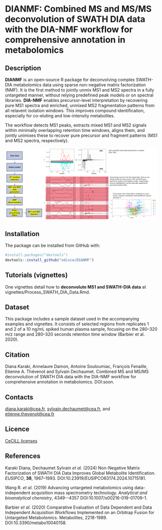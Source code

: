 # DIANMF: Combined MS and MS/MS deconvolution of SWATH DIA data with the DIA-NMF workflow for comprehensive annotation in metabolomics


<!-- badges: start -->

<!-- [![Codecov test coverage](https://codecov.io/gh/odisce/mineMS2/graph/badge.svg)](https://app.codecov.io/gh/odisce/mineMS2) -->

<!-- badges: end -->

## Description

**DIANMF** is an open-source R package for deconvolving complex SWATH-DIA metabolomics data using sparse non-negative matrix factorization (NMF). It is the first method to jointly unmix MS1 and MS2 spectra in a fully untargeted manner, without relying predefined peak models or on spectral libraries. **DIA-NMF** enables precursor-level interpretation by recovering pure MS1 spectra and enriched, unmixed MS2 fragmentation patterns from all relavent isolation windows. This improves compound identification, especially for co-eluting and low-intensity metabolites.

The workflow detects MS1 peaks, extracts mixed MS1 and MS2 signals within minimally overlapping retention time windows, aligns them, and jointly unimixes these to recover pure precursor and fragment patterns (MS1 and MS2 spectra, respectively).
        
![DIA-NMF Workflow](vignettes/figures/dianmf_workflow.png)

        

## Installation

The package can be installed from GitHub with:

``` r
#install.packages("devtools")
devtools::install_github("odisce/DIANMF")
```

## Tutorials (vignettes)

One vignettes detail how to **deconvolute MS1 and SWATH-DIA data** at vignettes/Process_SWATH_DIA_Data.Rmd.


## Dataset

This package includes a sample dataset used in the accompanying examples and vignettes. It consists of selected regions from replicates 1 and 2 of a 10 ng/mL spiked human plasma sample, focusing on the 280–320 m/z range and 280–320 seconds retention time window (Barbier et al. 2020).

## Citation

Diana Karaki, Annelaure Damon, Antoine Souloumiac, François Fenaille, Etienne A. Thévenot and Sylvain Dechaumet. Combined MS and MS/MS deconvolution of SWATH DIA data with the DIA-NMF workflow for comprehensive annotation in metabolomics. DOI:soon. 

## Contacts

[diana.karaki\@cea.fr](mailto:diana.karaki@cea.fr), [sylvain.dechaumet\@cea.fr](mailto:sylvain.dechaumet@cea.fr), and [etienne.thevenot\@cea.fr](mailto:etienne.thevenot@cea.fr)

## Licence

[CeCILL licenses](http://www.cecill.info/index.en.html)

## References
  
Karaki Diana, Dechaumet Sylvain *et al.* (2024) Non-Negative Matrix Factorization of SWATH DIA Data Improves Global Metabolite Identification. *EUSIPCO*, **38**, 1967–1993. DOI:10.23919/EUSIPCO63174.2024.10715181.

Wang R. *et al.* (2019) Advancing untargeted metabolomics using data-independent acquisition mass spectrometry technology. *Analytical and bioanalytical chemistry*, 4349--4357 DOI:10.1007/s00216-019-01709-1. 

Barbier *et al.* (2020) Comparative Evaluation of Data Dependent and Data Independent Acquisition Workflows Implemented on an Orbitrap Fusion for Untargeted Metabolomics. Metabolites, 2218-1989. DOI:10.3390/metabo10040158.